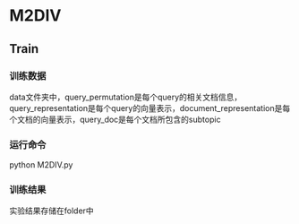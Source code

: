 # M2DIV

## Train
### 训练数据  
data文件夹中，query_permutation是每个query的相关文档信息，query_representation是每个query的向量表示，document_representation是每个文档的向量表示，query_doc是每个文档所包含的subtopic

### 运行命令
python M2DIV.py 

### 训练结果
实验结果存储在folder中
